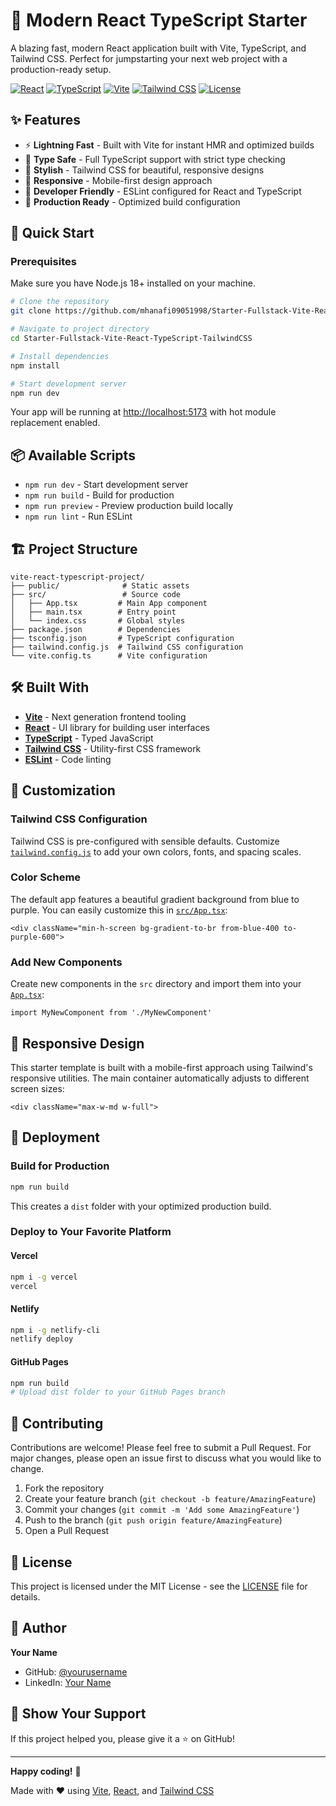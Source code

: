 # 🚀 Modern React TypeScript Starter

A blazing fast, modern React application built with Vite, TypeScript, and Tailwind CSS. Perfect for jumpstarting your next web project with a production-ready setup.

[![React](https://img.shields.io/badge/React-18.2.0-blue.svg)](https://reactjs.org/)
[![TypeScript](https://img.shields.io/badge/TypeScript-5.0-blue.svg)](https://www.typescriptlang.org/)
[![Vite](https://img.shields.io/badge/Vite-7.1.9-646CFF.svg)](https://vitejs.dev/)
[![Tailwind CSS](https://img.shields.io/badge/Tailwind%20CSS-3.3-38B2AC.svg)](https://tailwindcss.com/)
[![License](https://img.shields.io/badge/License-MIT-green.svg)](LICENSE)

## ✨ Features

- ⚡ **Lightning Fast** - Built with Vite for instant HMR and optimized builds
- 💪 **Type Safe** - Full TypeScript support with strict type checking
- 🎨 **Stylish** - Tailwind CSS for beautiful, responsive designs
- 📱 **Responsive** - Mobile-first design approach
- 🔧 **Developer Friendly** - ESLint configured for React and TypeScript
- 🚀 **Production Ready** - Optimized build configuration

## 🎯 Quick Start

### Prerequisites

Make sure you have Node.js 18+ installed on your machine.

```bash
# Clone the repository
git clone https://github.com/mhanafi09051998/Starter-Fullstack-Vite-React-TypeScript-TailwindCSS.git

# Navigate to project directory
cd Starter-Fullstack-Vite-React-TypeScript-TailwindCSS

# Install dependencies
npm install

# Start development server
npm run dev
```

Your app will be running at [http://localhost:5173](http://localhost:5173) with hot module replacement enabled.

## 📦 Available Scripts

- `npm run dev` - Start development server
- `npm run build` - Build for production
- `npm run preview` - Preview production build locally
- `npm run lint` - Run ESLint

## 🏗️ Project Structure

```
vite-react-typescript-project/
├── public/              # Static assets
├── src/                 # Source code
│   ├── App.tsx         # Main App component
│   ├── main.tsx        # Entry point
│   └── index.css       # Global styles
├── package.json        # Dependencies
├── tsconfig.json       # TypeScript configuration
├── tailwind.config.js  # Tailwind CSS configuration
└── vite.config.ts      # Vite configuration
```

## 🛠️ Built With

- **[Vite](https://vitejs.dev/)** - Next generation frontend tooling
- **[React](https://reactjs.org/)** - UI library for building user interfaces
- **[TypeScript](https://www.typescriptlang.org/)** - Typed JavaScript
- **[Tailwind CSS](https://tailwindcss.com/)** - Utility-first CSS framework
- **[ESLint](https://eslint.org/)** - Code linting

## 🎨 Customization

### Tailwind CSS Configuration

Tailwind CSS is pre-configured with sensible defaults. Customize [`tailwind.config.js`](tailwind.config.js) to add your own colors, fonts, and spacing scales.

### Color Scheme

The default app features a beautiful gradient background from blue to purple. You can easily customize this in [`src/App.tsx`](src/App.tsx):

```tsx
<div className="min-h-screen bg-gradient-to-br from-blue-400 to-purple-600">
```

### Add New Components

Create new components in the `src` directory and import them into your [`App.tsx`](src/App.tsx):

```tsx
import MyNewComponent from './MyNewComponent'
```

## 📱 Responsive Design

This starter template is built with a mobile-first approach using Tailwind's responsive utilities. The main container automatically adjusts to different screen sizes:

```tsx
<div className="max-w-md w-full">
```

## 🚀 Deployment

### Build for Production

```bash
npm run build
```

This creates a `dist` folder with your optimized production build.

### Deploy to Your Favorite Platform

#### Vercel
```bash
npm i -g vercel
vercel
```

#### Netlify
```bash
npm i -g netlify-cli
netlify deploy
```

#### GitHub Pages
```bash
npm run build
# Upload dist folder to your GitHub Pages branch
```

## 🤝 Contributing

Contributions are welcome! Please feel free to submit a Pull Request. For major changes, please open an issue first to discuss what you would like to change.

1. Fork the repository
2. Create your feature branch (`git checkout -b feature/AmazingFeature`)
3. Commit your changes (`git commit -m 'Add some AmazingFeature'`)
4. Push to the branch (`git push origin feature/AmazingFeature`)
5. Open a Pull Request

## 📝 License

This project is licensed under the MIT License - see the [LICENSE](LICENSE) file for details.

## 👥 Author

**Your Name**
- GitHub: [@yourusername](https://github.com/yourusername)
- LinkedIn: [Your Name](https://linkedin.com/in/yourprofile)

## 🌟 Show Your Support

If this project helped you, please give it a ⭐ on GitHub!

---

**Happy coding!** 🎉

Made with ❤️ using [Vite](https://vitejs.dev/), [React](https://reactjs.org/), and [Tailwind CSS](https://tailwindcss.com/)